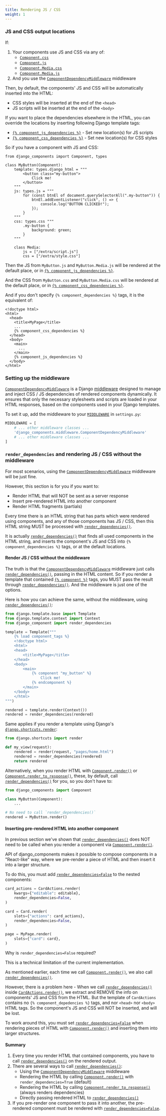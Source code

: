 ```yaml
---
title: Rendering JS / CSS
weight: 1
---
```


### JS and CSS output locations

If:

1. Your components use JS and CSS via any of:
    - [`Component.css`](#TODO)
    - [`Component.js`](#TODO)
    - [`Component.Media.css`](#TODO)
    - [`Component.Media.js`](#TODO)
2. And you use the [`ComponentDependencyMiddleware`](#TODO) middleware

Then, by default, the components' JS and CSS will be automatically inserted into the HTML:

- CSS styles will be inserted at the end of the `<head>`
- JS scripts will be inserted at the end of the `<body>`

If you want to place the dependencies elsewhere in the HTML, you can override
the locations by inserting following Django template tags:

- [`{% component_js_dependencies %}`](#TODO) - Set new location(s) for JS scripts
- [`{% component_css_dependencies %}`](#TODO) - Set new location(s) for CSS styles

So if you have a component with JS and CSS:

```djc_py
from django_components import Component, types

class MyButton(Component):
    template: types.django_html = """
        <button class="my-button">
            Click me!
        </button>
    """
    js: types.js = """
        for (const btnEl of document.querySelectorAll(".my-button")) {
            btnEl.addEventListener("click", () => {
                console.log("BUTTON CLICKED!");
            });
        }
    """
    css: types.css """
        .my-button {
            background: green;
        }
    """

    class Media:
        js = ["/extra/script.js"]
        css = ["/extra/style.css"]
```

Then the JS from `MyButton.js` and `MyButton.Media.js` will be rendered at the default place,
or in [`{% component_js_dependencies %}`](#TODO).

And the CSS from `MyButton.css` and `MyButton.Media.css` will be rendered at the default place,
or in [`{% component_css_dependencies %}`](#TODO).

And if you don't specify `{% component_dependencies %}` tags, it is the equivalent of:

```django
<!doctype html>
<html>
  <head>
    <title>MyPage</title>
    ...
    {% component_css_dependencies %}
  </head>
  <body>
    <main>
      ...
    </main>
    {% component_js_dependencies %}
  </body>
</html>
```

### Setting up the middleware

[`ComponentDependencyMiddleware`](#TODO) is a Django [middleware](https://docs.djangoproject.com/en/5.1/topics/http/middleware/)
designed to manage and inject CSS / JS dependencies of rendered components dynamically.
It ensures that only the necessary stylesheets and scripts are loaded
in your HTML responses, based on the components used in your Django templates.

To set it up, add the middleware to your [`MIDDLEWARE`](https://docs.djangoproject.com/en/5.1/ref/settings/#std-setting-MIDDLEWARE)
in `settings.py`:

```python
MIDDLEWARE = [
    # ... other middleware classes ...
    'django_components.middleware.ComponentDependencyMiddleware'
    # ... other middleware classes ...
]
```

### `render_dependencies` and rendering JS / CSS without the middleware

For most scenarios, using the [`ComponentDependencyMiddleware`](#TODO) middleware will be just fine.

However, this section is for you if you want to:

- Render HTML that will NOT be sent as a server response
- Insert pre-rendered HTML into another component
- Render HTML fragments (partials)

Every time there is an HTML string that has parts which were rendered using components,
and any of those components has JS / CSS, then this HTML string MUST be processed with [`render_dependencies()`](#TODO).

It is actually [`render_dependencies()`](#TODO) that finds all used components in the HTML string,
and inserts the component's JS and CSS into `{% component_dependencies %}` tags, or at the default locations.

#### Render JS / CSS without the middleware

The truth is that the [`ComponentDependencyMiddleware`](#TODO) middleware just calls [`render_dependencies()`](#TODO),
passing in the HTML content. So if you render a template that contained [`{% component %}`](#TODO) tags,
you MUST pass the result through [`render_dependencies()`](#TODO). And the middleware is just one of the options.

Here is how you can achieve the same, without the middleware, using [`render_dependencies()`](#TODO):

```python
from django.template.base import Template
from django.template.context import Context
from django_component import render_dependencies

template = Template("""
    {% load component_tags %}
    <!doctype html>
    <html>
    <head>
        <title>MyPage</title>
    </head>
    <body>
        <main>
            {% component "my_button" %}
                Click me!
            {% endcomponent %}
        </main>
    </body>
    </html>
""")

rendered = template.render(Context())
rendered = render_dependencies(rendered)
```

Same applies if you render a template using Django's [`django.shortcuts.render`](https://docs.djangoproject.com/en/5.1/topics/http/shortcuts/#render):

```python
from django.shortcuts import render

def my_view(request):
    rendered = render(request, "pages/home.html")
    rendered = render_dependencies(rendered)
    return rendered
```

Alternatively, when you render HTML with [`Component.render()`](#TODO)
or [`Component.render_to_response()`](#TODO),
these, by default, call [`render_dependencies()`](#TODO) for you, so you don't have to:

```python
from django_components import Component

class MyButton(Component):
    ...

# No need to call `render_dependencies()`
rendered = MyButton.render()
```

#### Inserting pre-rendered HTML into another component

In previous section we've shown that [`render_dependencies()`](#TODO) does NOT need to be called
when you render a component via [`Component.render()`](#TODO).

API of django_components makes it possible to compose components in a "React-like" way,
where we pre-render a piece of HTML and then insert it into a larger structure.

To do this, you must add [`render_dependencies=False`](#TODO) to the nested components:

```python
card_actions = CardActions.render(
    kwargs={"editable": editable},
    render_dependencies=False,
)

card = Card.render(
    slots={"actions": card_actions},
    render_dependencies=False,
)

page = MyPage.render(
    slots={"card": card},
)
```

Why is `render_dependencies=False` required?

This is a technical limitation of the current implementation.

As mentioned earlier, each time we call [`Component.render()`](#TODO),
we also call [`render_dependencies()`](#TODO).

However, there is a problem here - When we call [`render_dependencies()`](#TODO)
inside [`CardActions.render()`](#TODO),
we extract and REMOVE the info on components' JS and CSS from the HTML. But the template
of `CardActions` contains no `{% component_depedencies %}` tags, and nor `<head>` nor `<body>` HTML tags.
So the component's JS and CSS will NOT be inserted, and will be lost.

To work around this, you must set [`render_dependencies=False`](#TODO) when rendering pieces of HTML
with [`Component.render()`](#TODO) and inserting them into larger structures.

#### Summary

1. Every time you render HTML that contained components, you have to call [`render_dependencies()`](#TODO)
   on the rendered output.
2. There are several ways to call [`render_dependencies()`](#TODO):
    - Using the [`ComponentDependencyMiddleware`](#TODO) middleware
    - Rendering the HTML by calling [`Component.render()`](#TODO) with `render_dependencies=True` (default)
    - Rendering the HTML by calling [`Component.render_to_response()`](#TODO) (always renders dependencies)
    - Directly passing rendered HTML to [`render_dependencies()`](#TODO)
3. If you pre-render one component to pass it into another, the pre-rendered component must be rendered with
   [`render_dependencies=False`](#TODO).
